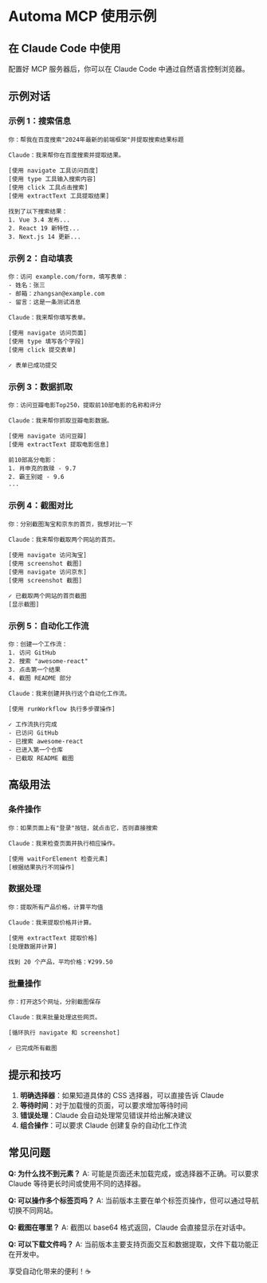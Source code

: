 # Automa MCP 使用示例

## 在 Claude Code 中使用

配置好 MCP 服务器后，你可以在 Claude Code 中通过自然语言控制浏览器。

## 示例对话

### 示例 1：搜索信息
```
你：帮我在百度搜索"2024年最新的前端框架"并提取搜索结果标题

Claude：我来帮你在百度搜索并提取结果。

[使用 navigate 工具访问百度]
[使用 type 工具输入搜索内容]
[使用 click 工具点击搜索]
[使用 extractText 工具提取结果]

找到了以下搜索结果：
1. Vue 3.4 发布...
2. React 19 新特性...
3. Next.js 14 更新...
```

### 示例 2：自动填表
```
你：访问 example.com/form，填写表单：
- 姓名：张三
- 邮箱：zhangsan@example.com
- 留言：这是一条测试消息

Claude：我来帮你填写表单。

[使用 navigate 访问页面]
[使用 type 填写各个字段]
[使用 click 提交表单]

✓ 表单已成功提交
```

### 示例 3：数据抓取
```
你：访问豆瓣电影Top250，提取前10部电影的名称和评分

Claude：我来帮你抓取豆瓣电影数据。

[使用 navigate 访问豆瓣]
[使用 extractText 提取电影信息]

前10部高分电影：
1. 肖申克的救赎 - 9.7
2. 霸王别姬 - 9.6
...
```

### 示例 4：截图对比
```
你：分别截图淘宝和京东的首页，我想对比一下

Claude：我来帮你截取两个网站的首页。

[使用 navigate 访问淘宝]
[使用 screenshot 截图]
[使用 navigate 访问京东]
[使用 screenshot 截图]

✓ 已截取两个网站的首页截图
[显示截图]
```

### 示例 5：自动化工作流
```
你：创建一个工作流：
1. 访问 GitHub
2. 搜索 "awesome-react"
3. 点击第一个结果
4. 截图 README 部分

Claude：我来创建并执行这个自动化工作流。

[使用 runWorkflow 执行多步骤操作]

✓ 工作流执行完成
- 已访问 GitHub
- 已搜索 awesome-react
- 已进入第一个仓库
- 已截取 README 截图
```

## 高级用法

### 条件操作
```
你：如果页面上有"登录"按钮，就点击它，否则直接搜索

Claude：我来检查页面并执行相应操作。

[使用 waitForElement 检查元素]
[根据结果执行不同操作]
```

### 数据处理
```
你：提取所有产品价格，计算平均值

Claude：我来提取价格并计算。

[使用 extractText 提取价格]
[处理数据并计算]

找到 20 个产品，平均价格：¥299.50
```

### 批量操作
```
你：打开这5个网址，分别截图保存

Claude：我来批量处理这些网页。

[循环执行 navigate 和 screenshot]

✓ 已完成所有截图
```

## 提示和技巧

1. **明确选择器**：如果知道具体的 CSS 选择器，可以直接告诉 Claude
2. **等待时间**：对于加载慢的页面，可以要求增加等待时间
3. **错误处理**：Claude 会自动处理常见错误并给出解决建议
4. **组合操作**：可以要求 Claude 创建复杂的自动化工作流

## 常见问题

**Q: 为什么找不到元素？**
A: 可能是页面还未加载完成，或选择器不正确。可以要求 Claude 等待更长时间或使用不同的选择器。

**Q: 可以操作多个标签页吗？**
A: 当前版本主要在单个标签页操作，但可以通过导航切换不同网站。

**Q: 截图在哪里？**
A: 截图以 base64 格式返回，Claude 会直接显示在对话中。

**Q: 可以下载文件吗？**
A: 当前版本主要支持页面交互和数据提取，文件下载功能正在开发中。

享受自动化带来的便利！☕